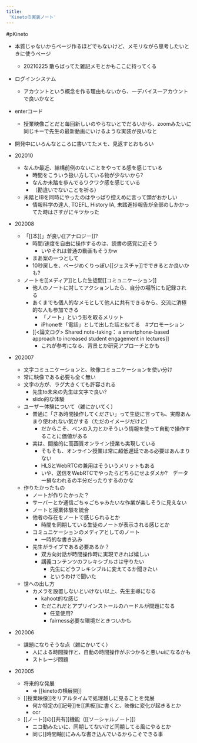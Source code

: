 ```yaml
---
title:
 'Kinetoの実装ノート'
---
```


#pKineto
- 本質じゃないからページ作るほどでもないけど、メモリながら思考したいときに使うページ
    - 20210225 散らばってた雑記メモとかもここに持ってくる

- ログインシステム
    - アカウントという概念を作る理由もないから、一デバイス一アカウントで良いかなと

- enterコード
    - 授業映像ごとだと毎回新しいのやらないとでだるいから、zoomみたいに同じキーで先生の最新動画にいけるような実装が良いなと

- 開発中にいろんなところに書いてたメモ、見返すとおもろい
- 202010
    - なんか最近、結構前例のないことをやってる感を感じている
        - 時間をこういう扱い方している物が少ないから?
        - なんか未踏を歩んでるワクワク感を感じている
        - （勘違いでないことを祈る）
    - 未踏とIBを同時にやったのはやっぱり控えめに言って頭がおかしい
        - 情報科学の達人, TOEFL, History IA, 未踏進捗報告が全部のしかかってた時はさすがにキツかった
- 202008
    - 「[[本]]」が良い[[アナロジー]]?
        - 時間/速度を自由に操作するのは、読書の感覚に近そう
            - いやそれは普通の動画もそうかw
        - まあ案の一つとして
        - 10秒戻しを、ページめくりっぽい[[ジェスチャ]]でできるとか良いかも?
    - ノートを[[メディア]]とした生徒間[[コミュニケーション]]
        - 他人のノートに対してアクションしたら、自分の場所にも記録される
        - あくまでも個人的なメモとして他人に共有できるから、交流に消極的な人も参加できる
            - 「ノート」という形を取るメリット
            - iPhoneを「電話」として出した話と似てる　#プロモーション
        - [[<論文ログ> Shared note-taking： a smartphone-based approach to increased student engagement in lectures]]
            - これが参考になる、背景とか研究アプローチとかも
- 202007
    - 文字コミュニケーションと、映像コミュニケーションを使い分け
    - 常に映像である必要も全く無い
    - 文字の方が、ラグ大きくても許容される
        - 先生to未来の先生は文字で良い?
        - slido的な体験
    - ユーザー体験について（雑にかいてく）
        - 普通に「さあ時間操作してください」って生徒に言っても、実際あんまり使われない気がする（ただのイメージだけど）
            - だからこそ、ペンの入力とかそういう情報を使って自動で操作することに価値がある
        - 実は、間接的に高画質オンライン授業も実現している
            - そもそも、オンライン授業は常に超低遅延である必要はあんまりない
            - HLSとWebRTCの兼用はそういうメリットもある
            - いや、送信をWebRTCでやったらどちらにせよダメか?　データー損なわれるの半分だったりするのかな
    - 作りたかったもの
        - ノートが作りたかった？
        - サーバーとか通信ごちゃごちゃみたいな作業が楽しそうに見えない
        - ノートと授業体験を統合
        - 他者の存在をノートで感じられるとか
            - 時間を同期している生徒のノートが表示される感じとか
        - コミュニケーションのメディアとしてのノート
            - 一時的な書き込み
        - 先生がライブである必要あるか？
            - 双方向対話が時間操作時に実現できれば嬉しい
            - 講義コンテンツのフレキシブルさは守りたい
                - 先生にどうフレキシブルに変えてるか聞きたい
                - というわけで聞いた
    - 世への出し方
        - カメラを設置しないといけない以上、先生主導になる
            - kahoot的な感じ
            - ただこれだとアプリインストールのハードルが問題になる
                - 任意使用?
                - fairness必要な環境だときついかも
- 202006
    - 課題になりそうな点（雑にかいてく）
        - 人による時間操作と、自動の時間操作がぶつかると悪いuiになるかも
        - ストレージ問題
- 202005
    - 将来的な発展
        - => [[kinetoの横展開]]
    - [[授業映像]]をリアルタイムで処理越しに見ることを発展
        - 何か特定の[[記号]]を[[黒板]]に書くと、映像に変化が起きるとか
        - ocr
    - [[ノート]]の[[共有]]機能（[[ソーシャルノート]]）
        - ニコ動みたいに、同期してないけど同期してる風にやるとか
        - 同じ[[時間軸]]にみんな書き込んでいるからこそできる事
